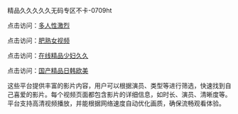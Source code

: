 精品久久久久久无码专区不卡-0709ht

点击访问：<a href="https://heiliaoll4qsx.pages.dev">多人性激烈</a>

点击访问：<a href="https://heiliaowzu4ur.pages.dev">肥熟女视频</a>

点击访问：<a href="https://heiliaoe8ajia.pages.dev">在线精品少妇久久</a>

点击访问：<a href="https://heiliaozj3tjd.pages.dev">国产精品日韩欧美</a>

这些平台提供丰富的影片内容，用户可以根据演员、类型等进行筛选，快速找到自己喜爱的影片。每个视频页面都包含影片的详细信息，如时长、演员、清晰度等。平台支持高清视频播放，并能根据网络速度自动优化画质，确保流畅观看体验。

<span style="display:none;">[Canonical link](https://github.com/zui20250709/zui8 ）</span>

